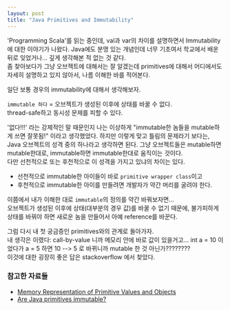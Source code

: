 ```yaml
---
layout: post
title: "Java Primitives and Immutability"
---
```


'Programming Scala'를 읽는 중인데, val과 var의 차이를 설명하면서 Immutability에 대한 이야기가 나왔다.
Java에도 분명 있는 개념인데 너무 기초여서 학교에서 배운 뒤로 잊었거나... 깊게 생각해본 적 없는 것 같다.   
좀 찾아보다가 그냥 오브젝트에 대해서는 잘 알겠는데 primitives에 대해서 어디에서도 자세히 설명하고 있지 않아서, 나름 이해한 바를 적어본다.

일단 보통 경우의 immutability에 대해서 생각해보자.

`immutable 하다` = 오브젝트가 생성된 이후에 상태를 바꿀 수 없다.  
thread-safe하고 동시성 문제를 피할 수 있다.

'없다!!!' 라는 강제적인 말 때문인지 나는 이상하게 "immutable한 놈들을 mutable하게 쓰면 잘못됨!" 이라고 생각했었다. 하지만 이렇게 맞고 틀림의 문제라기 보다는, Java 오브젝트의 성격 중의 하나라고 생각하면 된다. 그냥 오브젝트들은 mutable하면 mutable한대로, immutable하면 immutable한대로 움직이는 것이다.   
다만 선천적으로 또는 후천적으로 이 성격을 가지고 있냐의 차이는 있다.

- 선천적으로 immutable한 아이들이 바로 `primitive wrapper class`이고
- 후천적으로 immutable한 아이를 만들려면 개발자가 약간 머리를 굴려야 한다.

이쯤에서 내가 이해한 대로 `immutable`의 정의를 약간 바꿔보자면...   
오브젝트가 생성된 이후에 상태(대부분의 경우 값)를 바꿀 수 없기 때문에, 불가피하게 상태를 바꿔야 하면 새로운 놈을 만들어서 아예 reference를 바꾼다.

그럼 다시 내 첫 궁금증인 primitives와의 관계로 돌아가자.   
내 생각은 이랬다: call-by-value 니까 메모리 안에 바로 값이 있을거고... int a = 10 이었다가 a = 5 하면 10 --> 5 로 바뀌니까 mutable 한 것 아닌가????????   
이것에 대한 굉장히 좋은 답은 stackoverflow 에서 찾았다. 


### 참고한 자료들
- [Memory Representation of Primitive Values and Objects](http://www.cs.unc.edu/~dewan/comp401/s09/Class%20Notes/8_Pointers_Notes.pdf)
- [Are Java primitives immutable?](http://stackoverflow.com/questions/18037082/are-java-primitives-immutable)
